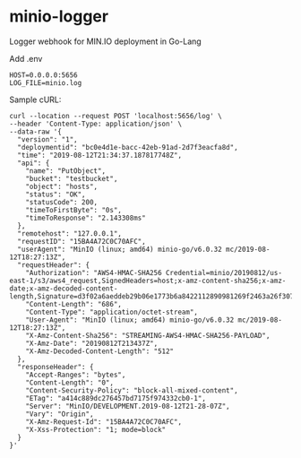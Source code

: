# minio-logger
Logger webhook for MIN.IO deployment in Go-Lang

Add .env

    HOST=0.0.0.0:5656    
    LOG_FILE=minio.log

Sample cURL:

    curl --location --request POST 'localhost:5656/log' \
    --header 'Content-Type: application/json' \
    --data-raw '{
      "version": "1",
      "deploymentid": "bc0e4d1e-bacc-42eb-91ad-2d7f3eacfa8d",
      "time": "2019-08-12T21:34:37.187817748Z",
      "api": {
        "name": "PutObject",
        "bucket": "testbucket",
        "object": "hosts",
        "status": "OK",
        "statusCode": 200,
        "timeToFirstByte": "0s",
        "timeToResponse": "2.143308ms"
      },
      "remotehost": "127.0.0.1",
      "requestID": "15BA4A72C0C70AFC",
      "userAgent": "MinIO (linux; amd64) minio-go/v6.0.32 mc/2019-08-12T18:27:13Z",
      "requestHeader": {
        "Authorization": "AWS4-HMAC-SHA256 Credential=minio/20190812/us-east-1/s3/aws4_request,SignedHeaders=host;x-amz-content-sha256;x-amz-date;x-amz-decoded-content-length,Signature=d3f02a6aeddeb29b06e1773b6a8422112890981269f2463a26f307b60423177c",
        "Content-Length": "686",
        "Content-Type": "application/octet-stream",
        "User-Agent": "MinIO (linux; amd64) minio-go/v6.0.32 mc/2019-08-12T18:27:13Z",
        "X-Amz-Content-Sha256": "STREAMING-AWS4-HMAC-SHA256-PAYLOAD",
        "X-Amz-Date": "20190812T213437Z",
        "X-Amz-Decoded-Content-Length": "512"
      },
      "responseHeader": {
        "Accept-Ranges": "bytes",
        "Content-Length": "0",
        "Content-Security-Policy": "block-all-mixed-content",
        "ETag": "a414c889dc276457bd7175f974332cb0-1",
        "Server": "MinIO/DEVELOPMENT.2019-08-12T21-28-07Z",
        "Vary": "Origin",
        "X-Amz-Request-Id": "15BA4A72C0C70AFC",
        "X-Xss-Protection": "1; mode=block"
      }
    }'